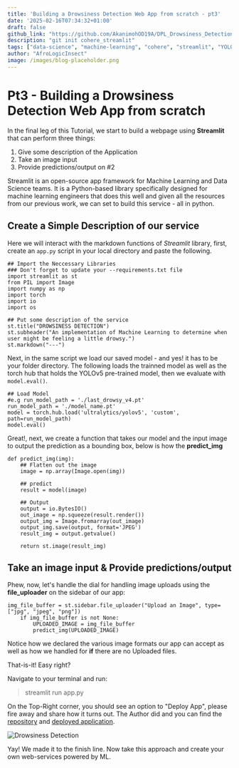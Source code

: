 ```yaml
---
title: 'Building a Drowsiness Detection Web App from scratch - pt3'
date: '2025-02-16T07:34:32+01:00'
draft: false
github_link: "https://github.com/AkanimohOD19A/DPL_Drowsiness_Detection"
description: "git init cohere_streamlit"
tags: ["data-science", "machine-learning", "cohere", "streamlit", "YOLOv6", "tutorial", "lifecycle"]
author: "AfroLogicInsect"
image: /images/blog-placeholder.png
---
```


# Pt3 - Building a Drowsiness Detection Web App from scratch

In the final leg of this Tutorial, we start to build a webpage using __Streamlit__ that can perform three things:
1. Give some description of the Application
2. Take an image input
3. Provide predictions/output on #2

Streamlit is an open-source app framework for Machine Learning and Data Science teams. It is a Python-based library specifically designed for machine learning engineers that does this well and given all the resources from our previous work, we can set to build this service - all in python.

## Create a Simple Description of our service
Here we will interact with the markdown functions of _Streamlit_ library, first, create an `app.py` script in your local directory and paste the following.
```
## Import the Neccessary Libraries
### Don't forget to update your --requirements.txt file
import streamlit as st
from PIL import Image
import numpy as np
import torch
import io
import os

## Put some description of the service
st.title("DROWSINESS DETECTION")
st.subheader("An implementation of Machine Learning to determine when user might be feeling a little drowsy.")
st.markdown("---")
```

Next, in the same script we load our saved model - and yes! it has to be your folder directory. The following loads the trainned model as well as the torch hub that holds the YOLOv5 pre-trained model, then we evaluate with `model.eval()`.

```
## Load Model
#e.g run_model_path = './last_drowsy_v4.pt'
run_model_path = './model_name.pt'
model = torch.hub.load('ultralytics/yolov5', 'custom', path=run_model_path)
model.eval()
```

Great!, next, we create a function that takes our model and the input image to output the prediction as a bounding box, below is how the __predict_img__

```
def predict_img(img):
    ## Flatten out the image
    image = np.array(Image.open(img))
    
    ## predict
    result = model(image)

    ## Output
    output = io.BytesIO()
    out_image = np.squeeze(result.render())
    output_img = Image.fromarray(out_image)
    output_img.save(output, format='JPEG')
    result_img = output.getvalue()

    return st.image(result_img)
```
## Take an image input & Provide predictions/output
Phew, now, let's handle the dial for handling image uploads using the __file_uploader__ on the sidebar of our app:
```
img_file_buffer = st.sidebar.file_uploader("Upload an Image", type=["jpg", "jpeg", "png"])
    if img_file_buffer is not None:
        UPLOADED_IMAGE = img_file_buffer
        predict_img(UPLOADED_IMAGE)
```
Notice how we declared the various image formats our app can accept as well as how we handled for __if__ there are no Uploaded files.

That-is-it! Easy right?

Navigate to your terminal and run:
> streamlit run app.py

On the Top-Right corner, you should see an option to "Deploy App", please fire away and share how it turns out. The Author did and you can find the [repository](https://github.com/AkanimohOD19A/DPL_Drowsiness_Detection) and [deployed application](https://drowsiness-detection.streamlit.app/).

![Drowsiness Detection](https://dev-to-uploads.s3.amazonaws.com/uploads/articles/mdcplttit6ks4g84xa4t.png)

Yay! We made it to the finish line. Now take this approach and create your own web-services powered by ML.